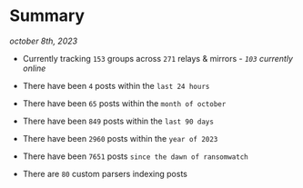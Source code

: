 
# Summary
_october 8th, 2023_

- Currently tracking `153` groups across `271` relays & mirrors - _`103` currently online_

- There have been `4` posts within the `last 24 hours`

- There have been `65` posts within the `month of october`

- There have been `849` posts within the `last 90 days`

- There have been `2960` posts within the `year of 2023`

- There have been `7651` posts `since the dawn of ransomwatch`

- There are `80` custom parsers indexing posts
